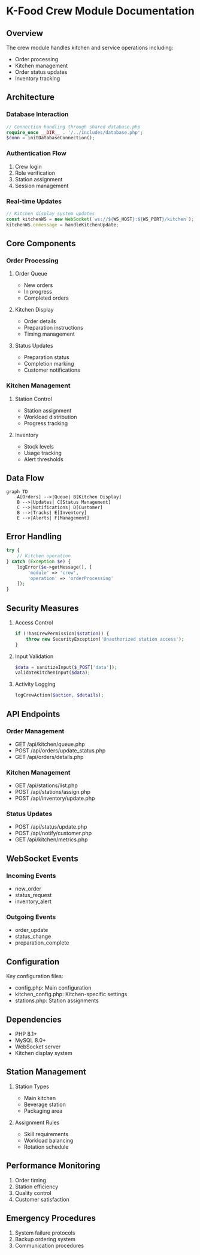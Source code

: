 # K-Food Crew Module Documentation

## Overview

The crew module handles kitchen and service operations including:

- Order processing
- Kitchen management
- Order status updates
- Inventory tracking

## Architecture

### Database Interaction

```php
// Connection handling through shared database.php
require_once __DIR__ . '/../includes/database.php';
$conn = initDatabaseConnection();
```

### Authentication Flow

1. Crew login
2. Role verification
3. Station assignment
4. Session management

### Real-time Updates

```javascript
// Kitchen display system updates
const kitchenWS = new WebSocket(`ws://${WS_HOST}:${WS_PORT}/kitchen`);
kitchenWS.onmessage = handleKitchenUpdate;
```

## Core Components

### Order Processing

1. Order Queue

   - New orders
   - In progress
   - Completed orders

2. Kitchen Display

   - Order details
   - Preparation instructions
   - Timing management

3. Status Updates
   - Preparation status
   - Completion marking
   - Customer notifications

### Kitchen Management

1. Station Control

   - Station assignment
   - Workload distribution
   - Progress tracking

2. Inventory
   - Stock levels
   - Usage tracking
   - Alert thresholds

## Data Flow

```mermaid
graph TD
    A[Orders] -->|Queue| B[Kitchen Display]
    B -->|Updates| C[Status Management]
    C -->|Notifications| D[Customer]
    B -->|Tracks| E[Inventory]
    E -->|Alerts| F[Management]
```

## Error Handling

```php
try {
    // Kitchen operation
} catch (Exception $e) {
    logError($e->getMessage(), [
        'module' => 'crew',
        'operation' => 'orderProcessing'
    ]);
}
```

## Security Measures

1. Access Control

   ```php
   if (!hasCrewPermission($station)) {
       throw new SecurityException('Unauthorized station access');
   }
   ```

2. Input Validation

   ```php
   $data = sanitizeInput($_POST['data']);
   validateKitchenInput($data);
   ```

3. Activity Logging
   ```php
   logCrewAction($action, $details);
   ```

## API Endpoints

### Order Management

- GET /api/kitchen/queue.php
- POST /api/orders/update_status.php
- GET /api/orders/details.php

### Kitchen Management

- GET /api/stations/list.php
- POST /api/stations/assign.php
- POST /api/inventory/update.php

### Status Updates

- POST /api/status/update.php
- POST /api/notify/customer.php
- GET /api/kitchen/metrics.php

## WebSocket Events

### Incoming Events

- new_order
- status_request
- inventory_alert

### Outgoing Events

- order_update
- status_change
- preparation_complete

## Configuration

Key configuration files:

- config.php: Main configuration
- kitchen_config.php: Kitchen-specific settings
- stations.php: Station assignments

## Dependencies

- PHP 8.1+
- MySQL 8.0+
- WebSocket server
- Kitchen display system

## Station Management

1. Station Types

   - Main kitchen
   - Beverage station
   - Packaging area

2. Assignment Rules
   - Skill requirements
   - Workload balancing
   - Rotation schedule

## Performance Monitoring

1. Order timing
2. Station efficiency
3. Quality control
4. Customer satisfaction

## Emergency Procedures

1. System failure protocols
2. Backup ordering system
3. Communication procedures
